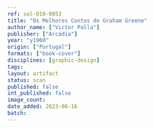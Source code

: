 ```yaml
---
ref: sol-010-0053
title: "Os Melhores Contos de Graham Greene"
author_name: ["Victor Palla"]
publisher: ["Arcádia"]
year: "y1960"
origin: ["Portugal"]
formats: ["book-cover"]
disciplines: [graphic-design]
tags:
layout: artifact
status: scan
published: false
int_published: false
image_count:
date_added: 2023-06-16
batch:
---
```

